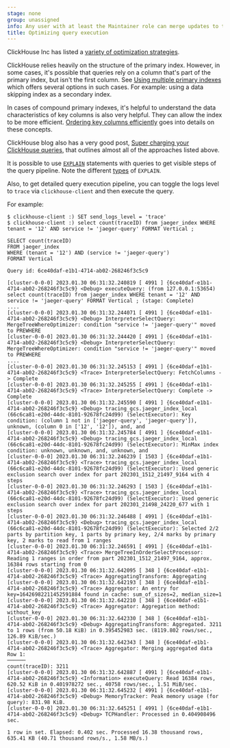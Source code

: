 ```yaml
---
stage: none
group: unassigned
info: Any user with at least the Maintainer role can merge updates to this content. For details, see https://docs.gitlab.com/ee/development/development_processes.html#development-guidelines-review.
title: Optimizing query execution
---
```


ClickHouse Inc has listed a [variety of optimization strategies](https://clickhouse.com/blog/clickhouse-faster-queries-with-projections-and-primary-indexes).

ClickHouse relies heavily on the structure of the primary index. However, in some cases, it's possible that queries rely on a column that's part of the primary index, but isn't the first column. See [Using multiple primary indexes](https://clickhouse.com/docs/en/guides/improving-query-performance/sparse-primary-indexes/sparse-primary-indexes-multiple) which offers several options in such cases. For example: using a data skipping index as a secondary index.

In cases of compound primary indexes, it's helpful to understand the data characteristics of key columns is also very helpful. They can allow the index to be more efficient. [Ordering key columns efficiently](https://clickhouse.com/docs/en/guides/improving-query-performance/sparse-primary-indexes/sparse-primary-indexes-cardinality) goes into details on these concepts.

ClickHouse blog also has a very good post, [Super charging your ClickHouse queries](https://clickhouse.com/blog/clickhouse-faster-queries-with-projections-and-primary-indexes), that outlines almost all of the approaches listed above.

It is possible to use [`EXPLAIN`](https://clickhouse.com/docs/en/sql-reference/statements/explain) statements with queries to get visible steps of the query pipeline. Note the different [types](https://clickhouse.com/docs/en/sql-reference/statements/explain#explain-types) of `EXPLAIN`.

Also, to get detailed query execution pipeline, you can toggle the logs level to `trace` via `clickhouse-client` and then execute the query.

For example:

```plaintext
$ clickhouse-client :) SET send_logs_level = 'trace'
$ clickhouse-client :) select count(traceID) from jaeger_index WHERE tenant = '12' AND service != 'jaeger-query' FORMAT Vertical ;

SELECT count(traceID)
FROM jaeger_index
WHERE (tenant = '12') AND (service != 'jaeger-query')
FORMAT Vertical

Query id: 6ce40daf-e1b1-4714-ab02-268246f3c5c9

[cluster-0-0-0] 2023.01.30 06:31:32.240819 [ 4991 ] {6ce40daf-e1b1-4714-ab02-268246f3c5c9} <Debug> executeQuery: (from 127.0.0.1:53654) select count(traceID) from jaeger_index WHERE tenant = '12' AND service != 'jaeger-query' FORMAT Vertical ; (stage: Complete)
....
[cluster-0-0-0] 2023.01.30 06:31:32.244071 [ 4991 ] {6ce40daf-e1b1-4714-ab02-268246f3c5c9} <Debug> InterpreterSelectQuery: MergeTreeWhereOptimizer: condition "service != 'jaeger-query'" moved to PREWHERE
[cluster-0-0-0] 2023.01.30 06:31:32.244420 [ 4991 ] {6ce40daf-e1b1-4714-ab02-268246f3c5c9} <Debug> InterpreterSelectQuery: MergeTreeWhereOptimizer: condition "service != 'jaeger-query'" moved to PREWHERE
....
[cluster-0-0-0] 2023.01.30 06:31:32.245153 [ 4991 ] {6ce40daf-e1b1-4714-ab02-268246f3c5c9} <Trace> InterpreterSelectQuery: FetchColumns -> Complete
[cluster-0-0-0] 2023.01.30 06:31:32.245255 [ 4991 ] {6ce40daf-e1b1-4714-ab02-268246f3c5c9} <Trace> InterpreterSelectQuery: Complete -> Complete
[cluster-0-0-0] 2023.01.30 06:31:32.245590 [ 4991 ] {6ce40daf-e1b1-4714-ab02-268246f3c5c9} <Debug> tracing_gcs.jaeger_index_local (66c6ca81-e20d-44dc-8101-92678fc24d99) (SelectExecutor): Key condition: (column 1 not in ['jaeger-query', 'jaeger-query']), unknown, (column 0 in ['12', '12']), and, and
[cluster-0-0-0] 2023.01.30 06:31:32.245784 [ 4991 ] {6ce40daf-e1b1-4714-ab02-268246f3c5c9} <Debug> tracing_gcs.jaeger_index_local (66c6ca81-e20d-44dc-8101-92678fc24d99) (SelectExecutor): MinMax index condition: unknown, unknown, and, unknown, and
[cluster-0-0-0] 2023.01.30 06:31:32.246239 [ 1503 ] {6ce40daf-e1b1-4714-ab02-268246f3c5c9} <Trace> tracing_gcs.jaeger_index_local (66c6ca81-e20d-44dc-8101-92678fc24d99) (SelectExecutor): Used generic exclusion search over index for part 202301_1512_21497_9164 with 4 steps
[cluster-0-0-0] 2023.01.30 06:31:32.246293 [ 1503 ] {6ce40daf-e1b1-4714-ab02-268246f3c5c9} <Trace> tracing_gcs.jaeger_index_local (66c6ca81-e20d-44dc-8101-92678fc24d99) (SelectExecutor): Used generic exclusion search over index for part 202301_21498_24220_677 with 1 steps
[cluster-0-0-0] 2023.01.30 06:31:32.246488 [ 4991 ] {6ce40daf-e1b1-4714-ab02-268246f3c5c9} <Debug> tracing_gcs.jaeger_index_local (66c6ca81-e20d-44dc-8101-92678fc24d99) (SelectExecutor): Selected 2/2 parts by partition key, 1 parts by primary key, 2/4 marks by primary key, 2 marks to read from 1 ranges
[cluster-0-0-0] 2023.01.30 06:31:32.246591 [ 4991 ] {6ce40daf-e1b1-4714-ab02-268246f3c5c9} <Trace> MergeTreeInOrderSelectProcessor: Reading 1 ranges in order from part 202301_1512_21497_9164, approx. 16384 rows starting from 0
[cluster-0-0-0] 2023.01.30 06:31:32.642095 [ 348 ] {6ce40daf-e1b1-4714-ab02-268246f3c5c9} <Trace> AggregatingTransform: Aggregating
[cluster-0-0-0] 2023.01.30 06:31:32.642193 [ 348 ] {6ce40daf-e1b1-4714-ab02-268246f3c5c9} <Trace> Aggregator: An entry for key=16426982211452591884 found in cache: sum_of_sizes=2, median_size=1
[cluster-0-0-0] 2023.01.30 06:31:32.642210 [ 348 ] {6ce40daf-e1b1-4714-ab02-268246f3c5c9} <Trace> Aggregator: Aggregation method: without_key
[cluster-0-0-0] 2023.01.30 06:31:32.642330 [ 348 ] {6ce40daf-e1b1-4714-ab02-268246f3c5c9} <Debug> AggregatingTransform: Aggregated. 3211 to 1 rows (from 50.18 KiB) in 0.395452983 sec. (8119.802 rows/sec., 126.89 KiB/sec.)
[cluster-0-0-0] 2023.01.30 06:31:32.642343 [ 348 ] {6ce40daf-e1b1-4714-ab02-268246f3c5c9} <Trace> Aggregator: Merging aggregated data
Row 1:
──────
count(traceID): 3211
[cluster-0-0-0] 2023.01.30 06:31:32.642887 [ 4991 ] {6ce40daf-e1b1-4714-ab02-268246f3c5c9} <Information> executeQuery: Read 16384 rows, 620.52 KiB in 0.401978272 sec., 40758 rows/sec., 1.51 MiB/sec.
[cluster-0-0-0] 2023.01.30 06:31:32.645232 [ 4991 ] {6ce40daf-e1b1-4714-ab02-268246f3c5c9} <Debug> MemoryTracker: Peak memory usage (for query): 831.98 KiB.
[cluster-0-0-0] 2023.01.30 06:31:32.645251 [ 4991 ] {6ce40daf-e1b1-4714-ab02-268246f3c5c9} <Debug> TCPHandler: Processed in 0.404908496 sec.

1 row in set. Elapsed: 0.402 sec. Processed 16.38 thousand rows, 635.41 KB (40.71 thousand rows/s., 1.58 MB/s.)
```

